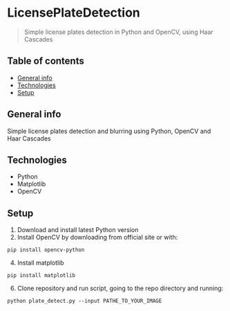 # LicensePlateDetection
> Simple license plates detection in Python and OpenCV, using Haar Cascades

## Table of contents
* [General info](#general-info)
* [Technologies](#technologies)
* [Setup](#setup)

## General info
Simple license plates detection and blurring using Python, OpenCV and Haar Cascades

## Technologies
* Python
* Matplotlib
* OpenCV

## Setup

 1. Download and install latest Python version
 2. Install OpenCV by downloading from official site or with:
 ````
 pip install opencv-python
 ````
 4. Install matplotlib
 ````
 pip install matplotlib
 ````
 6. Clone repository and run script, going to the repo directory and running:
 ````
 python plate_detect.py --input PATHE_TO_YOUR_IMAGE
 ````
